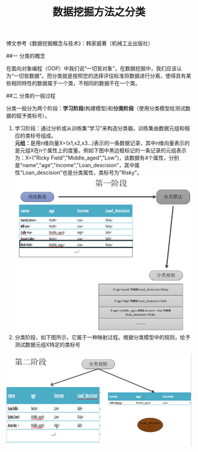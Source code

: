 ﻿---
layout:     post
title:      数据挖掘方法之分类
category: blog
description: 数据挖掘专栏
--- 

博文参考《数据挖掘概念与技术》：韩家威著（机械工业出版社）

##一 分类的概念    

在面向对象编程（OOP）中我们说“一切皆对象”，在数据挖掘中，我们应该认为“一切皆数据”。而分类就是按照您的选择评估标准将数据进行分离，使得具有某些相同特性的数据属于一个类，不相同的数据不在一个类。

##二 分类的一般过程   
  
分类一般分为两个阶段：<B>学习阶段</B>(构建模型)和<B>分类阶段</B>（使用分类模型给测试数据的赋予类标号）。
<ol><li>学习阶段：通过分析或从训练集“学习”来构造分类器。训练集由数据元组和相应的类标号组成。<br><B>元组：</B>是用n维向量X=(x1,x2,x3...)表示的一条数据记录，其中n维向量表示的是元组X在n个属性上的度量。例如下图中黑边框标记的一条记录的元组表示为：X=("Ricky Field","Middle_aged","Low")，该数据有4个属性，分别是"name","age","income","Loan_descision"，其中属性"Loan_descision"也是分类属性，类标号为"Risky"。<br><img src="/images/blog/classfymain1.png"></li><li>分类阶段，如下图所示，它属于一种映射过程。根据分类模型中的规则，给予测试数据元组X特定的类标号</li></ol>
<img src="/images/blog/classfymain2.png">
 




